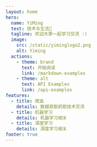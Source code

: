 ```yaml
---
layout: home
hero:
  name: YiMing
  text: 技术与生活🤗
  tagline: 欢迎大家一起学习交流 :)
  image:
    src: /static/yiminglogo2.png
    alt: Yiming
  actions:
    - theme: brand
      text: 开始阅读
      link: /markdown-examples
    - theme: alt
      text: API Examples
      link: /api-examples
features:
  - title: 爬虫
    details: 数据获取抓取技术交流
  - title: 机器学习
    details: 机器学习相关
  - title: 深度学习
    details: 深度学习相关
footer: true
---
```


